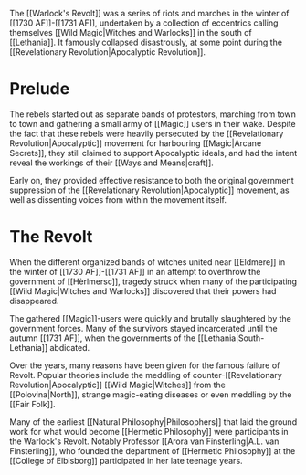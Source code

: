 The [[Warlock's Revolt]] was a series of riots and marches in the winter of [[1730 AF]]-[[1731 AF]], undertaken by a collection of eccentrics calling themselves [[Wild Magic|Witches and Warlocks]] in the south of [[Lethania]]. It famously collapsed disastrously, at some point during the [[Revelationary Revolution|Apocalyptic Revolution]].

# Prelude
The rebels started out as separate bands of protestors, marching from town to town and gathering a small army of [[Magic]] users in their wake. Despite the fact that these rebels were heavily persecuted by the [[Revelationary Revolution|Apocalyptic]] movement for harbouring [[Magic|Arcane Secrets]], they still claimed to support Apocalyptic ideals, and had the intent reveal the workings of their [[Ways and Means|craft]]. 

Early on, they provided effective resistance to both the original government suppression of the [[Revelationary Revolution|Apocalyptic]] movement, as well as dissenting voices from within the movement itself. 


# The Revolt
When the different organized bands of witches united near [[Eldmere]] in the winter of [[1730 AF]]-[[1731 AF]] in an attempt to overthrow the government of [[Hèrlmersc]], tragedy struck when many of the participating [[Wild Magic|Witches and Warlocks]] discovered that their powers had disappeared. 

The gathered [[Magic]]-users were quickly and brutally slaughtered by the government forces. Many of the survivors stayed incarcerated until the autumn [[1731 AF]], when the governments of the [[Lethania|South-Lethania]] abdicated.

Over the years, many reasons have been given for the famous failure of Revolt. Popular theories include the meddling of counter-[[Revelationary Revolution|Apocalyptic]] [[Wild Magic|Witches]] from the [[Polovina|North]], strange magic-eating diseases or even meddling by the [[Fair Folk]].

Many of the earliest [[Natural Philosophy|Philosophers]] that laid the ground work for what would become [[Hermetic Philosophy]] were participants in the Warlock's Revolt. Notably Professor [[Arora van Finsterling|A.L. van Finsterling]], who founded the department of [[Hermetic Philosophy]] at the [[College of Elbisborg]] participated in her late teenage years.
